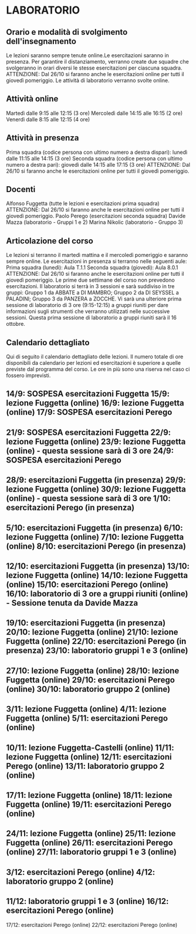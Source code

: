 # LABORATORIO

## Orario e modalità di svolgimento dell'insegnamento
Le lezioni saranno sempre tenute online.Le esercitazioni saranno in presenza. Per garantire il distanziamento, verranno create due squadre che svolgeranno in orari diversi le stesse esercitazioni per ciascuna squadra. ATTENZIONE: Dal 26/10 si faranno anche le esercitazioni online per tutti il giovedì pomeriggio. Le attività di laboratorio verranno svolte online.

## Attività online
Martedì dalle 9:15 alle 12:15 (3 ore)
Mercoledì dalle 14:15 alle 16:15 (2 ore)
Venerdì dalle 8:15 alle 12:15 (4 ore)

## Attività in presenza
Prima squadra (codice persona con ultimo numero a destra dispari): lunedì dalle 11:15 alle 14:15 (3 ore)
Seconda squadra (codice persona con ultimo numero a destra pari): giovedì dalle 14:15 alle 17:15 (3 ore)
ATTENZIONE: Dal 26/10 si faranno anche le esercitazioni online per tutti il giovedì pomeriggio.

## Docenti
Alfonso Fuggetta (tutte le lezioni e esercitazioni prima squadra) ATTENZIONE: Dal 26/10 si faranno anche le esercitazioni online per tutti il giovedì pomeriggio.
Paolo Perego (esercitazioni seconda squadra)
Davide Mazza (laboratorio - Gruppi 1 e 2)
Marina Nikolic (laboratorio - Gruppo 3)

## Articolazione del corso
Le lezioni si terranno il martedì mattina e il mercoledì pomeriggio e saranno sempre online. 
Le esercitazioni in presenza si terranno nelle seguenti aule:
Prima squadra (lunedì): Aula T.1.1
Seconda squadra (giovedì): Aula 8.0.1
ATTENZIONE: Dal 26/10 si faranno anche le esercitazioni online per tutti il giovedì pomeriggio.
Le prime due settimane del corso non prevedono esercitazioni.
Il laboratorio si terrà in 3 sessioni e sarà suddiviso in tre gruppi: Gruppo 1 da ABBATE a DI MAMBRO; Gruppo 2 da DI SEYSSEL a PALADINI; Gruppo 3 da PANZERA a ZOCCHE.
Vi sarà una ulteriore prima sessione di laboratorio di 3 ore (9:15-12:15) a gruppi riuniti per dare informazioni sugli strumenti che verranno utilizzati nelle successive sessioni. Questa prima sessione di laboratorio a gruppi riuniti sarà il 16 ottobre.


## Calendario dettagliato

Qui di seguito il calendario dettagliato delle lezioni. Il numero totale di ore disponibili da calendario per lezioni ed esercitazioni è superiore a quelle previste dal programma del corso. Le ore in più sono una riserva nel caso ci fossero imprevisti.

14/9: SOSPESA esercitazioni Fuggetta
15/9: lezione Fuggetta (online)
16/9: lezione Fuggetta (online)
17/9: SOSPESA esercitazioni Perego
-
21/9: SOSPESA esercitazioni Fuggetta
22/9: lezione Fuggetta (online)
23/9: lezione Fuggetta (online) - questa sessione sarà di 3 ore
24/9: SOSPESA esercitazioni Perego
-
28/9: esercitazioni Fuggetta (in presenza)
29/9: lezione Fuggetta (online)
30/9: lezione Fuggetta (online) - questa sessione sarà di 3 ore
1/10: esercitazioni Perego (in presenza)
-
5/10: esercitazioni Fuggetta (in presenza)
6/10: lezione Fuggetta (online)
7/10: lezione Fuggetta (online)
8/10: esercitazioni Perego (in presenza)
-
12/10: esercitazioni Fuggetta (in presenza)
13/10: lezione Fuggetta (online)
14/10: lezione Fuggetta (online)
15/10: esercitazioni Perego (online)
16/10: laboratorio di 3 ore a gruppi riuniti (online) - Sessione tenuta da Davide Mazza
-
19/10: esercitazioni Fuggetta (in presenza)
20/10: lezione Fuggetta (online)
21/10: lezione Fuggetta (online)
22/10: esercitazioni Perego (in presenza)
23/10: laboratorio gruppi 1 e 3 (online)
-
27/10: lezione Fuggetta (online)
28/10: lezione Fuggetta (online)
29/10: esercitazioni Perego (online)
30/10: laboratorio gruppo 2 (online)
-
3/11: lezione Fuggetta (online)
4/11: lezione Fuggetta (online)
5/11: esercitazioni Perego (online)
-
10/11: lezione Fuggetta-Castelli (online)
11/11: lezione Fuggetta (online)
12/11: esercitazioni Perego (online)
13/11: laboratorio gruppo 2 (online)
-
17/11: lezione Fuggetta (online)
18/11: lezione Fuggetta (online)
19/11: esercitazioni Perego (online)
-
24/11: lezione Fuggetta (online)
25/11: lezione Fuggetta (online)
26/11: esercitazioni Perego (online)
27/11: laboratorio gruppi 1 e 3 (online)
-
3/12: esercitazioni Perego (online)
4/12: laboratorio gruppo 2 (online)
-
11/12: laboratorio gruppi 1 e 3 (online)
16/12: esercitazioni Perego (online)
-
17/12: esercitazioni Perego (online)
22/12: esercitazioni Perego (online)